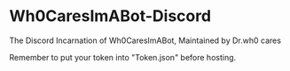 # Wh0CaresImABot-Discord
The Discord Incarnation of Wh0CaresImABot, Maintained by Dr.wh0 cares

Remember to put your token into "Token.json" before hosting.